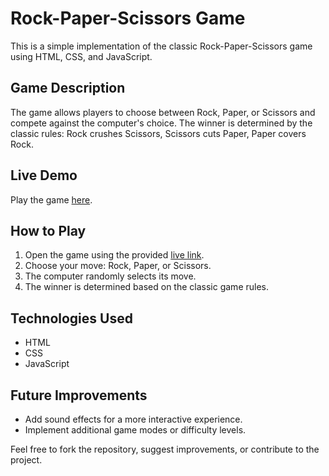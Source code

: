 # Rock-Paper-Scissors Game

This is a simple implementation of the classic Rock-Paper-Scissors game using HTML, CSS, and JavaScript.

## Game Description

The game allows players to choose between Rock, Paper, or Scissors and compete against the computer's choice. The winner is determined by the classic rules: Rock crushes Scissors, Scissors cuts Paper, Paper covers Rock.

## Live Demo

Play the game [here](https://ahammed03.github.io/Rock-Paper-Scissor-Game/).

## How to Play

1. Open the game using the provided [live link](https://ahammed03.github.io/Rock-Paper-Scissor-Game/).
2. Choose your move: Rock, Paper, or Scissors.
3. The computer randomly selects its move.
4. The winner is determined based on the classic game rules.

## Technologies Used

- HTML
- CSS
- JavaScript


## Future Improvements

- Add sound effects for a more interactive experience.
- Implement additional game modes or difficulty levels.

Feel free to fork the repository, suggest improvements, or contribute to the project.

